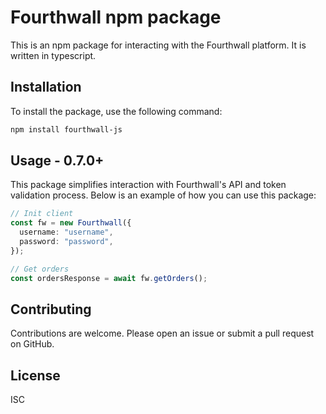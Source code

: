 # Fourthwall npm package

This is an npm package for interacting with the Fourthwall platform. It is written in typescript.

## Installation

To install the package, use the following command:

```bash
npm install fourthwall-js
```

## Usage - 0.7.0+

This package simplifies interaction with Fourthwall's API and token validation process. Below is an example of how you can use this package:

```typescript
// Init client
const fw = new Fourthwall({
  username: "username",
  password: "password",
});

// Get orders
const ordersResponse = await fw.getOrders();
```

## Contributing

Contributions are welcome. Please open an issue or submit a pull request on GitHub.

## License

ISC

